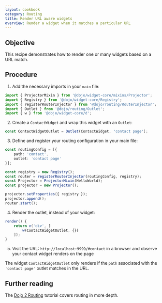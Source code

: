 ```yaml
---
layout: cookbook
category: Routing
title: Render URL aware widgets
overview: Render a widget when it matches a particular URL
---
```


## Objective

This recipe demonstrates how to render one or many widgets based on a URL match.

## Procedure

1. Add the necessary imports in your `main` file:

```ts
import { ProjectorMixin } from '@dojo/widget-core/mixins/Projector';
import { Registry } from '@dojo/widget-core/Registry';
import { registerRouterInjector } from '@dojo/routing/RouterInjector';
import { Outlet } from '@dojo/routing/Outlet';
import { w } from '@dojo/widget-core/d';
```

2. Create a `ContactWidget` and wrap this widget with an `Outlet`:

```ts
const ContactWidgetOutlet = Outlet(ContactWidget, 'contact page');
```

3. Define and register your routing configuration in your main file:

```ts
const routingConfig = [{
    path: 'contact',
    outlet: 'contact page'
}];

const registry = new Registry();
const router = registerRouterInjector(routingConfig, registry);
const Projector = ProjectorMixin(HelloWorld);
const projector = new Projector();

projector.setProperties({ registry });
projector.append();
router.start();
```

4. Render the outlet, instead of your widget:

```ts
render() {
    return v('div', [
        w(ContactWidgetOutlet, {})
    ]);
}
```

5. Visit the URL: `http://localhost:9999/#contact` in a browser and observe your contact widget renders on the page

The widget `ContactWidgetOutlet` only renders if the `path` associated with the `'contact page'` outlet matches in the URL.

## Further reading

The [Dojo 2 Routing](https://dojo.io/tutorials/1030_routing/) tutorial covers routing in more depth.
